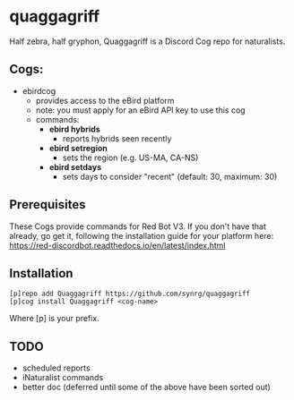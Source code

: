 # quaggagriff
Half zebra, half gryphon, Quaggagriff is a Discord Cog repo for naturalists.

## Cogs:

- ebirdcog
    - provides access to the eBird platform
    - note: you must apply for an eBird API key to use this cog
    - commands:
        - **ebird hybrids**
            - reports hybrids seen recently
        - **ebird setregion**
            - sets the region (e.g. US-MA, CA-NS)
        - **ebird setdays**
            - sets days to consider "recent" (default: 30, maximum: 30)

## Prerequisites

These Cogs provide commands for Red Bot V3. If you don't have that already, go get it, following the installation guide for your platform here: https://red-discordbot.readthedocs.io/en/latest/index.html

## Installation

```
[p]repo add Quaggagriff https://github.com/synrg/quaggagriff
[p]cog install Quaggagriff <cog-name>
```

Where [p] is your prefix.

## TODO

- scheduled reports
- iNaturalist commands
- better doc (deferred until some of the above have been sorted out)

